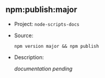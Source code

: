 ## npm:publish:major

-   Project: `node-scripts-docs`
-   Source:

    ```shell
    npm version major && npm publish
    ```

-   Description:

    _documentation pending_
